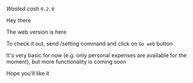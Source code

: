 *Wasted cash* `0.2.0`

Hey there

The web version is here

To check it out, send /setting command and click on `Go web` button

It's very basic for now (e.g. only personal expenses are available for the moment), but more functionality is coming soon

Hope you'll like it
